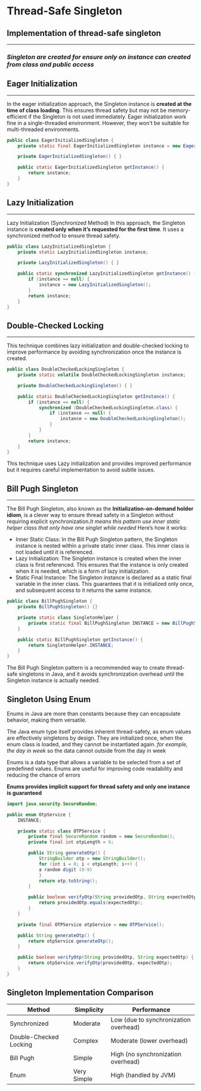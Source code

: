 # **Thread-Safe Singleton**

## **Implementation of thread-safe singleton**

---

### *Singleton are created for ensure only on instance can created from class and public access*

## **Eager Initialization**

---
In the eager initialization approach, the Singleton instance is **created at the time of class loading**. This ensures thread safety but may not be memory-efficient if the Singleton is not used immediately.
Eager initialization work fine in a single-threaded environment. However, they won't be suitable for multi-threaded environments.

```java
public class EagerInitializedSingleton {
    private static final EagerInitializedSingleton instance = new EagerInitializedSingleton();

    private EagerInitializedSingleton() { }

    public static EagerInitializedSingleton getInstance() {
        return instance;
    }
}
```

## **Lazy Initialization**

---

Lazy Initialization (Synchronized Method)
In this approach, the Singleton instance is **created only when it’s requested for the first time**. It uses a synchronized method to ensure thread safety.

```java
public class LazyInitializedSingleton {
    private static LazyInitializedSingleton instance;

    private LazyInitializedSingleton() { }

    public static synchronized LazyInitializedSingleton getInstance() {
        if (instance == null) {
            instance = new LazyInitializedSingleton();
        }
        return instance;
    }
}
```

## **Double-Checked Locking**

---

This technique combines lazy initialization and double-checked locking to improve performance by avoiding synchronization once the instance is created.

```java
public class DoubleCheckedLockingSingleton {
    private static volatile DoubleCheckedLockingSingleton instance;

    private DoubleCheckedLockingSingleton() { }

    public static DoubleCheckedLockingSingleton getInstance() {
        if (instance == null) {
            synchronized (DoubleCheckedLockingSingleton.class) {
                if (instance == null) {
                    instance = new DoubleCheckedLockingSingleton();
                }
            }
        }
        return instance;
    }
}
```

This technique uses Lazy initialization and provides improved performance but it requires careful implementation to avoid subtle issues.

## **Bill Pugh Singleton**

---

The Bill Pugh Singleton, also known as the **Initialization-on-demand holder idiom**, is a clever way to ensure thread safety in a Singleton without requiring explicit synchronization.*It means this pattern use inner static helper class that only have one singlet while needed* Here’s how it works:
<!-- It leverages the fact that static nested classes are not loaded until they are referenced, ensuring safe lazy initialization.  -->


- Inner Static Class: In the Bill Pugh Singleton pattern, the Singleton instance is nested within a private static inner class. This inner class is not loaded until it is referenced.
- Lazy Initialization: The Singleton instance is created when the inner class is first referenced. This ensures that the instance is only created when it is needed, which is a form of lazy initialization.
- Static Final Instance: The Singleton instance is declared as a static final variable in the inner class. This guarantees that it is initialized only once, and subsequent access to it returns the same instance.

```java
public class BillPughSingleton {
    private BillPughSingleton() {}

    private static class SingletonHelper {
        private static final BillPughSingleton INSTANCE = new BillPughSingleton();
    }

    public static BillPughSingleton getInstance() {
        return SingletonHelper.INSTANCE;
    }
}
```

The Bill Pugh Singleton pattern is a recommended way to create thread-safe singletons in Java, and it avoids synchronization overhead until the Singleton instance is actually needed.

## **Singleton Using Enum**

Enums in Java are more than constants because they can encapsulate behavior, making them versatile.

The Java enum type itself provides inherent thread-safety, as enum values are effectively singletons by design. They are initialized once, when the enum class is loaded, and they cannot be instantiated again. *for example, the day in week* so the data cannot outside from the day in week

Enums is a data type that allows a variable to be selected from a set of predefined values. Enums are useful for improving code readability and reducing the chance of errors
<!-- Using an enum for Singleton patterns is not only concise but also more resistant to several Singleton-related issues, such as reflection-based attacks and serialization problems, which other Singleton implementations may require additional effort to address. -->
**Enums provides implicit support for thread safety and only one instance is guaranteed**

```java
import java.security.SecureRandom;

public enum OtpService {
    INSTANCE;

    private static class OTPService {
        private final SecureRandom random = new SecureRandom();
        private final int otpLength = 6;

        public String generateOtp() {
            StringBuilder otp = new StringBuilder();
            for (int i = 0; i < otpLength; i++) {
            a random digit (0-9)
            }
            return otp.toString();
        }

        public boolean verifyOtp(String providedOtp, String expectedOtp) {
            return providedOtp.equals(expectedOtp);
        }
    }

    private final OTPService otpService = new OTPService();

    public String generateOtp() {
        return otpService.generateOtp();
    }

    public boolean verifyOtp(String providedOtp, String expectedOtp) {
        return otpService.verifyOtp(providedOtp, expectedOtp);
    }
}
```

## Singleton Implementation Comparison

| Method                 | Simplicity  | Performance                           |
| ---------------------- | ----------- | ------------------------------------- |
| Synchronized           | Moderate    | Low (due to synchronization overhead) |
| Double-Checked Locking | Complex     | Moderate (lower overhead)             |
| Bill Pugh              | Simple      | High (no synchronization overhead)    |
| Enum                   | Very Simple | High (handled by JVM)                 |
